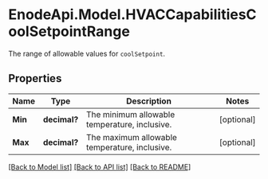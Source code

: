 # EnodeApi.Model.HVACCapabilitiesCoolSetpointRange
The range of allowable values for `coolSetpoint`.

## Properties

Name | Type | Description | Notes
------------ | ------------- | ------------- | -------------
**Min** | **decimal?** | The minimum allowable temperature, inclusive. | [optional] 
**Max** | **decimal?** | The maximum allowable temperature, inclusive. | [optional] 

[[Back to Model list]](../README.md#documentation-for-models) [[Back to API list]](../README.md#documentation-for-api-endpoints) [[Back to README]](../README.md)

